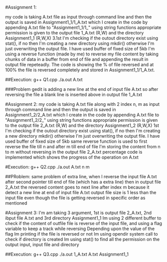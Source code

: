 #Assignment 1:

my code is taking A.txt file as input through command line and then the output is saved in Assignment1_1/1_A.txt which I create in the code by appending A.txt file to "Assignment1_1/1_" using string functions
appropriate permission is given to the output file 1_A.txt (R,W) and the directory Assignment1_1 (R,W,X)
3.1st I'm checking if the outout directory exist using stat(), if no then I'm creating a new directory using mkdir() otherwise I'm just overwriting the output file.
I have used buffer of fixed size of 5kb
I'm using a reverse function (made by me) to reverse my file content by taking chunks of data in a buffer from end of file and appending the result in output file repeteadly.
The code is showing the % of file reversed and at 100% the file is reversed completely and stored in Assignment1_1/1_A.txt.

##Execution: 
g++ Q1.cpp
./a.out A.txt

###Problem
gedit is adding a new line at the end of input file A.txt so after reversing the file a blank line is inserted above in output file 1_A.txt


#Assignment 2:
my code is taking A.txt file along with 2 index n, m as input through command line and then the output is saved in Assignment1_2/2_A.txt which I create in the code by appending A.txt file to "Assignment1_2/2_" using string functions
appropriate permission is given to the output file 2_A.txt (R,W) and the directory Assignment1_2 (R,W,X)
1st I'm checking if the outout directory exist using stat(), if no then I'm creating a new directory mkdir() otherwise I'm just overwriting the output file.
I have used buffer of fixed size of 5kb
same reverse function is used to first reverse the file till n and after m till end of file
I'm storing the content from n to m without reversing in the output file 2_A.txt
percentage code is implemented which shows the progress of the operation on A.txt

#Execution:
g++ Q2.cpp
./a.out A.txt n m

##PRoblem:
same problem of extra line, when I reverse the input file A.txt after second pointer till end of file (which has a extra line) then in output file 2_A.txt the reversed content goes to next line after index m because it detect a new line at end of input file A.txt
output file size is 1 less than the input file even though the file is getting reversed in specific order as mentioned


#Assignment 3:
I'm am taking 3 argument, 1st is output file 2_A.txt, 2nd ibput file A.txt and 3rd directory Assignment1_1
Im using 2 different buffer to check if the content of outfile file is reverse of the input file, and using a flag variable to keep a track while reversing
Depending upon the value of the flag Im printing if the file is reversed  or not 
Im using opendir system call to check if directory is created
Im using stat() to find all the permission on the output input, input file and directory

##Execution:
g++ Q3.cpp
./a.out 1_A.txt A.txt Assignment1_1




